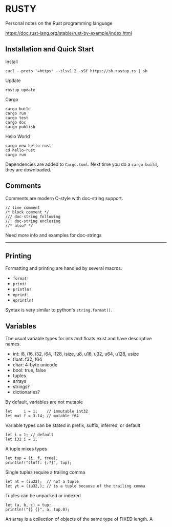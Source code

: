 RUSTY
=====

Personal notes on the Rust programming language

https://doc.rust-lang.org/stable/rust-by-example/index.html

## Installation and Quick Start ##

Install

	curl --proto '=https' --tlsv1.2 -sSf https://sh.rustup.rs | sh

Update

	rustup update

Cargo

	cargo build
	cargo run
	cargo test
	cargo doc
	cargo publish

Hello World

	cargo new hello-rust
	cd hello-rust
	cargo run

Dependencies are added to `Cargo.toml`. Next time you do a `cargo build`, they are downloaded.

## Comments ##

Comments are modern C-style with doc-string support.

	// line comment
	/* block comment */
	/// doc-string following
	//! doc-string enclosing
	//* also? */ 

Need more info and examples for doc-strings

-----

## Printing ##

Formatting and printing are handled by several macros.

+ `format!`
+ `print!`
+ `println!`
+ `eprint!`
+ `eprintln!`

Syntax is very similar to python's `string.format()`.

## Variables ##

The usual variable types for ints and floats exist and have descriptive names.

+ int: i8, i16, i32, i64, i128, isize, u8, u16, u32, u64, u128, usize
+ float: f32, f64
+ char: 4-byte unicode
+ bool: true, false
+ tuples
+ arrays
+ strings?
+ dictionaries?

By default, variables are not mutable

	let     i = 1;    // immutable int32
	let mut f = 3.14; // mutable f64

Variable types can be stated in prefix, suffix, inferred, or default

	let i = 1; // default
	let i32 i = 1;

A tuple mixes types

	let tup = (i, f, true);
	println!("stuff: {:?}", tup);

Single tuples require a trailing comma

	let nt = (iu32);  // not a tuple
	let yt = (iu32,); // is a tuple because of the trailing comma

Tuples can be unpacked or indexed

	let (a, b, c) = tup;
	println!("{} {}", a, tup.0);

An array is a collection of objects of the same type of FIXED length. A 
